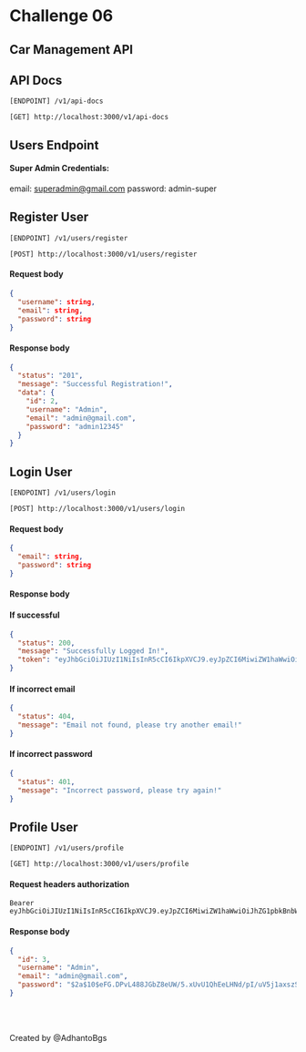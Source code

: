 # Challenge 06

## Car Management API

## API Docs

`[ENDPOINT] /v1/api-docs`

```url
[GET] http://localhost:3000/v1/api-docs
```

## Users Endpoint

#### Super Admin Credentials:

email: superadmin@gmail.com
password: admin-super

## Register User

`[ENDPOINT] /v1/users/register`

```url
[POST] http://localhost:3000/v1/users/register
```

#### Request body

```json
{
  "username": string,
  "email": string,
  "password": string
}
```

#### Response body

```json
{
  "status": "201",
  "message": "Successful Registration!",
  "data": {
    "id": 2,
    "username": "Admin",
    "email": "admin@gmail.com",
    "password": "admin12345"
  }
}
```

## Login User

`[ENDPOINT] /v1/users/login`

```url
[POST] http://localhost:3000/v1/users/login
```

#### Request body

```json
{
  "email": string,
  "password": string
}
```

#### Response body

#### If successful

```json
{
  "status": 200,
  "message": "Successfully Logged In!",
  "token": "eyJhbGciOiJIUzI1NiIsInR5cCI6IkpXVCJ9.eyJpZCI6MiwiZW1haWwiOiJhZG1pbkBnbWFpbC5jb20iLCJpYXQiOjE3MDA4MDk5MzF9.Kvlz2Wbd4NE5lNvF154twhjeKGix7rS7lmbhquAQo1c"
}
```

#### If incorrect email

```json
{
  "status": 404,
  "message": "Email not found, please try another email!"
}
```

#### If incorrect password

```json
{
  "status": 401,
  "message": "Incorrect password, please try again!"
}
```

## Profile User

`[ENDPOINT] /v1/users/profile`

```url
[GET] http://localhost:3000/v1/users/profile
```

#### Request headers authorization

```text
Bearer eyJhbGciOiJIUzI1NiIsInR5cCI6IkpXVCJ9.eyJpZCI6MiwiZW1haWwiOiJhZG1pbkBnbWFpbC5jb20iLCJpYXQiOjE3MDA4MDk5MzF9.Kvlz2Wbd4NE5lNvF154twhjeKGix7rS7lmbhquAQo1c
```

#### Response body

```json
{
  "id": 3,
  "username": "Admin",
  "email": "admin@gmail.com",
  "password": "$2a$10$eFG.DPvL488JGbZ8eUW/5.xUvU1QhEeLHNd/pI/uV5j1axszS2zUu"
}
```

<br/><br/>

<p>Created by @AdhantoBgs </p>
